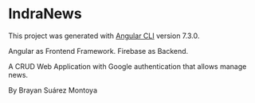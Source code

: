 # IndraNews

This project was generated with [Angular CLI](https://github.com/angular/angular-cli) version 7.3.0.

Angular as Frontend Framework.
Firebase as Backend.

A CRUD Web Application with Google authentication that allows manage news.

By Brayan Suárez Montoya
